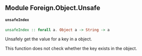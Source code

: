 ## Module Foreign.Object.Unsafe

#### `unsafeIndex`

``` purescript
unsafeIndex :: forall a. Object a -> String -> a
```

Unsafely get the value for a key in a object.

This function does not check whether the key exists in the object.


